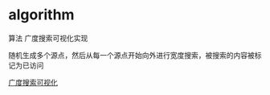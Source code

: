 # algorithm
算法
广度搜索可视化实现

随机生成多个源点，然后从每一个源点开始向外进行宽度搜索，被搜索的内容被标记为已访问

 [广度搜索可视化](https://areaxe.github.io/algorithm/wideSearch.html)

